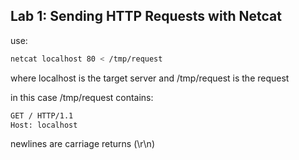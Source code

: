 ## Lab 1: Sending HTTP Requests with Netcat
use:
```bash
netcat localhost 80 < /tmp/request
```
where localhost is the target server and /tmp/request is the request

in this case /tmp/request contains:
```bash
GET / HTTP/1.1
Host: localhost
```
newlines are carriage returns (\r\n)